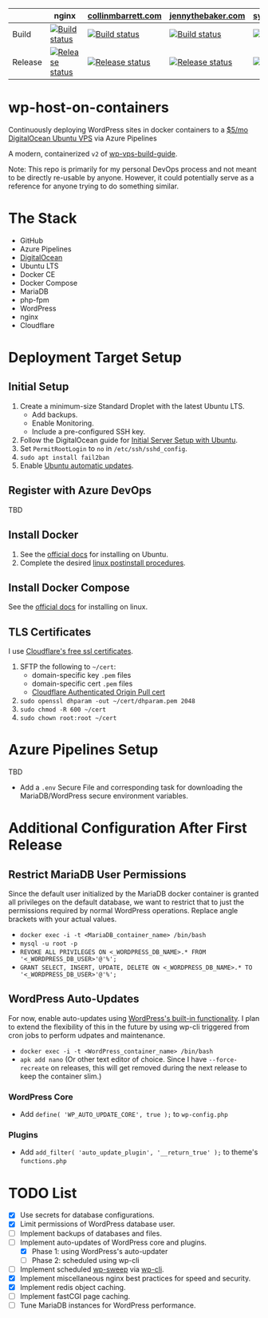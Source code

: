 |         | nginx | [collinmbarrett.com](https://collinmbarrett.com/) | [jennythebaker.com](https://jennythebaker.com/) | [sycamorememphis.org](https://sycamorememphis.org/) |
|---------|-------|--------------------|-------------------|---------------------|
| Build   | [![Build status](https://dev.azure.com/collinbarrett/wp-host-on-containers/_apis/build/status/wp-host_nginx_CI)](https://dev.azure.com/collinbarrett/wp-host-on-containers/_build/latest?definitionId=5) | [![Build status](https://dev.azure.com/collinbarrett/wp-host-on-containers/_apis/build/status/wp-host_collinmbarrett-com_CI)](https://dev.azure.com/collinbarrett/wp-host-on-containers/_build/latest?definitionId=9) | [![Build status](https://dev.azure.com/collinbarrett/wp-host-on-containers/_apis/build/status/wp-host_jennythebaker-com_CI)](https://dev.azure.com/collinbarrett/wp-host-on-containers/_build/latest?definitionId=10) | [![Build status](https://dev.azure.com/collinbarrett/wp-host-on-containers/_apis/build/status/wp-host_sycamorememphis-org_CI)](https://dev.azure.com/collinbarrett/wp-host-on-containers/_build/latest?definitionId=11) |
| Release | [![Release status](https://vsrm.dev.azure.com/collinbarrett/_apis/public/Release/badge/5afed59e-e8b7-4bd3-9704-5c9d945dffd4/2/2)](https://dev.azure.com/collinbarrett/wp-host-on-containers/_release/latest?definitionId=2) | [![Release status](https://vsrm.dev.azure.com/collinbarrett/_apis/public/Release/badge/5afed59e-e8b7-4bd3-9704-5c9d945dffd4/4/4)](https://dev.azure.com/collinbarrett/wp-host-on-containers/_release/latest?definitionId=4) | [![Release status](https://vsrm.dev.azure.com/collinbarrett/_apis/public/Release/badge/5afed59e-e8b7-4bd3-9704-5c9d945dffd4/5/5)](https://dev.azure.com/collinbarrett/wp-host-on-containers/_release/latest?definitionId=5) | [![Release status](https://vsrm.dev.azure.com/collinbarrett/_apis/public/Release/badge/5afed59e-e8b7-4bd3-9704-5c9d945dffd4/6/6)](https://dev.azure.com/collinbarrett/wp-host-on-containers/_release/latest?definitionId=6) |

# wp-host-on-containers

Continuously deploying WordPress sites in docker containers to a [$5/mo DigitalOcean Ubuntu VPS](https://m.do.co/c/fea63c0a77d1 "DigitalOcean Affiliate Link") via Azure Pipelines

A modern, containerized `v2` of [wp-vps-build-guide](https://github.com/collinbarrett/wp-vps-build-guide).

Note: This repo is primarily for my personal DevOps process and not meant to be directly re-usable by anyone. However, it could potentially serve as a reference for anyone trying to do something similar.

# The Stack

- GitHub
- Azure Pipelines
- [DigitalOcean](https://m.do.co/c/fea63c0a77d1 "DigitalOcean Affiliate Link")
- Ubuntu LTS
- Docker CE
- Docker Compose
- MariaDB
- php-fpm
- WordPress
- nginx
- Cloudflare

# Deployment Target Setup

## Initial Setup

1. Create a minimum-size Standard Droplet with the latest Ubuntu LTS.
    - Add backups.
    - Enable Monitoring.
    - Include a pre-configured SSH key.
2. Follow the DigitalOcean guide for [Initial Server Setup with Ubuntu](https://www.digitalocean.com/community/tutorials/initial-server-setup-with-ubuntu-18-04).
3. Set `PermitRootLogin` to `no` in `/etc/ssh/sshd_config`.
4. `sudo apt install fail2ban`
5. Enable [Ubuntu automatic updates](https://help.ubuntu.com/lts/serverguide/automatic-updates.html.en).

## Register with Azure DevOps

TBD

## Install Docker

1. See the [official docs](https://docs.docker.com/install/linux/docker-ce/ubuntu/) for installing on Ubuntu.
2. Complete the desired [linux postinstall procedures](https://docs.docker.com/install/linux/linux-postinstall/).

## Install Docker Compose

See the [official docs](https://docs.docker.com/compose/install/) for installing on linux.

## TLS Certificates

I use [Cloudflare's free ssl certificates](https://www.cloudflare.com/ssl/).

1. SFTP the following to `~/cert`:
    - domain-specific key `.pem` files
    - domain-specific cert `.pem` files
    - [Cloudflare Authenticated Origin Pull cert](https://support.cloudflare.com/hc/en-us/article_attachments/201243967/origin-pull-ca.pem)
2. `sudo openssl dhparam -out ~/cert/dhparam.pem 2048`
3. `sudo chmod -R 600 ~/cert`
4. `sudo chown root:root ~/cert`

# Azure Pipelines Setup

TBD

- Add a `.env` Secure File and corresponding task for downloading the MariaDB/WordPress secure environment variables.

# Additional Configuration After First Release

## Restrict MariaDB User Permissions

Since the default user initialized by the MariaDB docker container is granted all privileges on the default database, we want to restrict that to just the permissions required by normal WordPress operations. Replace angle brackets with your actual values.

- `docker exec -i -t <MariaDB_container_name> /bin/bash`
- `mysql -u root -p`
- `REVOKE ALL PRIVILEGES ON <_WORDPRESS_DB_NAME>.* FROM '<_WORDPRESS_DB_USER>'@'%';`
- `GRANT SELECT, INSERT, UPDATE, DELETE ON <_WORDPRESS_DB_NAME>.* TO '<_WORDPRESS_DB_USER>'@'%';`

## WordPress Auto-Updates

For now, enable auto-updates using [WordPress's built-in functionality](https://codex.wordpress.org/Configuring_Automatic_Background_Updates). I plan to extend the flexibility of this in the future by using wp-cli triggered from cron jobs to perform udpates and maintenance.

- `docker exec -i -t <WordPress_container_name> /bin/bash`
- `apk add nano` (Or other text editor of choice. Since I have `--force-recreate` on releases, this will get removed during the next release to keep the container slim.)

### WordPress Core

- Add `define( 'WP_AUTO_UPDATE_CORE', true );` to `wp-config.php`

### Plugins

- Add `add_filter( 'auto_update_plugin', '__return_true' );` to theme's `functions.php`

# TODO List

- [X] Use secrets for database configurations.
- [X] Limit permissions of WordPress database user.
- [ ] Implement backups of databases and files.
- [ ] Implement auto-updates of WordPress core and plugins.
  - [X] Phase 1: using WordPress's auto-updater
  - [ ] Phase 2: scheduled using wp-cli
- [ ] Implement scheduled [wp-sweep](https://github.com/lesterchan/wp-sweep) via [wp-cli](https://wp-cli.org/).
- [X] Implement miscellaneous nginx best practices for speed and security.
- [X] Implement redis object caching.
- [ ] Implement fastCGI page caching.
- [ ] Tune MariaDB instances for WordPress performance.
